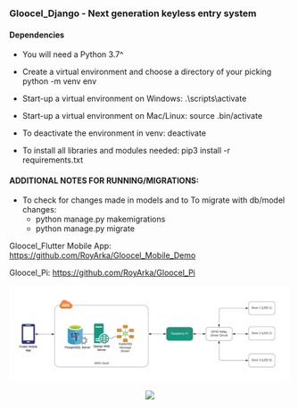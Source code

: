 ### Gloocel_Django - Next generation keyless entry system

#### Dependencies
* You will need a Python 3.7^
* Create a virtual environment and choose a directory of your picking python -m venv env
* Start-up a virtual environment on Windows: .\scripts\activate
* Start-up a virtual environment on Mac/Linux: source .bin/activate
* To deactivate the environment in venv: deactivate

* To install all libraries and modules needed: pip3 install -r requirements.txt


#### ADDITIONAL NOTES FOR RUNNING/MIGRATIONS:

* To check for changes made in models and to To migrate with db/model changes: 
  * python manage.py makemigrations
  * python manage.py migrate


Gloocel_Flutter Mobile App: https://github.com/RoyArka/Gloocel_Mobile_Demo

Gloocel_Pi: https://github.com/RoyArka/Gloocel_Pi


![Main Image](https://github.com/RoyArka/Gloocel_Django_Demo/blob/3348655031ae64e176d91e369301e1cce702933c/Gloocel_images/3.png)

<p align="center">
  <img width = "350px" src="https://github.com/RoyArka/Gloocel_Django_Demo/blob/41b94e35beed0779d51f9dbf372ca08e79b329ae/Gloocel_images/5.gif"/>
</p>




